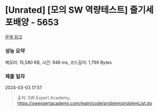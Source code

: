 # [Unrated] [모의 SW 역량테스트] 줄기세포배양 - 5653 

[문제 링크](https://swexpertacademy.com/main/code/problem/problemDetail.do?contestProbId=AWXRJ8EKe48DFAUo) 

### 성능 요약

메모리: 15,580 KB, 시간: 946 ms, 코드길이: 1,799 Bytes

### 제출 일자

2024-03-03 17:57



> 출처: SW Expert Academy, https://swexpertacademy.com/main/code/problem/problemList.do